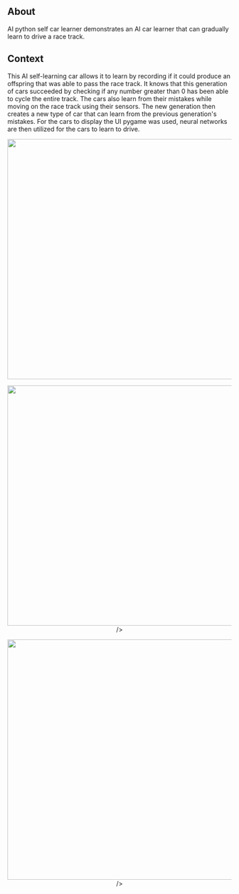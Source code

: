 ## About

AI python self car learner demonstrates an AI car learner that can gradually learn to drive a race track.

## Context

This AI self-learning car allows it to learn by recording if it could produce an offspring that was able to pass the race track. It knows that this generation of cars succeeded by checking if any number greater than 0 has been able to cycle the entire track. The cars also learn from their mistakes while moving on the race track using their sensors. The new generation then creates a new type of car that can learn from the previous generation's mistakes. For the cars to display the UI pygame was used, neural networks are then utilized for the cars to learn to drive.

<p align="center" width="100%">
<img
      src="https://imageserver.jtagaca.live/ai_car.gif"
      height=540px 
   />
      </p>
<p align="center" width="100%">
      <img
      src="https://imageserver.jtagaca.live/ai_car_2.png"
      height=540px width=1080px

/>

<p align="center" width="100%">
      <img
      src="https://imageserver.jtagaca.live/ai_car_3.png"
      height=540px width=1080px

/>
